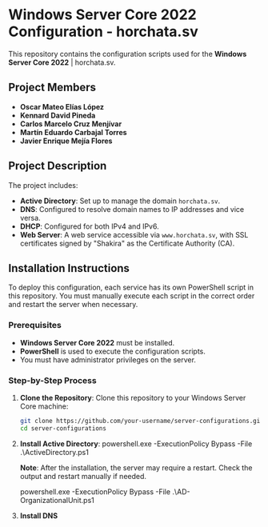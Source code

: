 # Windows Server Core 2022 Configuration - horchata.sv

This repository contains the configuration scripts used for the **Windows Server Core 2022** | horchata.sv.

## Project Members

- **Oscar Mateo Elías López**
- **Kennard David Pineda**
- **Carlos Marcelo Cruz Menjívar**
- **Martín Eduardo Carbajal Torres**
- **Javier Enrique Mejía Flores**

## Project Description

The project includes:

- **Active Directory**: Set up to manage the domain `horchata.sv`.
- **DNS**: Configured to resolve domain names to IP addresses and vice versa.
- **DHCP**: Configured for both IPv4 and IPv6.
- **Web Server**: A web service accessible via `www.horchata.sv`, with SSL certificates signed by "Shakira" as the Certificate Authority (CA).

## Installation Instructions

To deploy this configuration, each service has its own PowerShell script in this repository. You must manually execute each script in the correct order and restart the server when necessary.

### Prerequisites

- **Windows Server Core 2022** must be installed.
- **PowerShell** is used to execute the configuration scripts.
- You must have administrator privileges on the server.

### Step-by-Step Process

1. **Clone the Repository**:
   Clone this repository to your Windows Server Core machine:
   
   ```bash
   git clone https://github.com/your-username/server-configurations.git
   cd server-configurations

2. **Install Active Directory**:
    powershell.exe -ExecutionPolicy Bypass -File .\ActiveDirectory.ps1

    **Note**: After the installation, the server may require a restart. Check the output and restart manually if needed.

    powershell.exe -ExecutionPolicy Bypass -File .\AD-OrganizationalUnit.ps1

3. **Install DNS**
